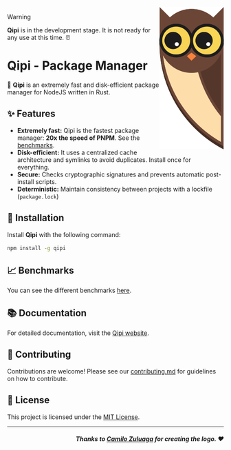 <img src="./.github/logo.png" width="150px" align="right" />

> [!WARNING] 
> **Qipi** is in the development stage. It is not ready for any use at this time. ⏰

# Qipi - Package Manager

🦉 **Qipi** is an extremely fast and disk-efficient package manager for NodeJS written in Rust.

## ✨ Features

- **Extremely fast:** Qipi is the fastest package manager: **20x the speed of PNPM**. See the [benchmarks](./benches).
- **Disk-efficient:** It uses a centralized cache architecture and symlinks to avoid duplicates. Install once for everything.
- **Secure:** Checks cryptographic signatures and prevents automatic post-install scripts.
- **Deterministic:** Maintain consistency between projects with a lockfile (`package.lock`)

## 🚀 Installation

Install **Qipi** with the following command:

```bash
npm install -g qipi
```

## 📈 Benchmarks

You can see the different benchmarks [here](./benches).

## 📚 Documentation

For detailed documentation, visit the [Qipi website](https://qipi.pages.dev).

## 🤝 Contributing

Contributions are welcome! Please see our [contributing.md](./contributing.md) for guidelines on how to contribute.

## 📄 License

This project is licensed under the [MIT License](./license).

<hr />

<div align="right">

##### Thanks to [Camilo Zuluaga](https://github.com/camilo-zuluaga) for creating the logo. ❤

</div>
